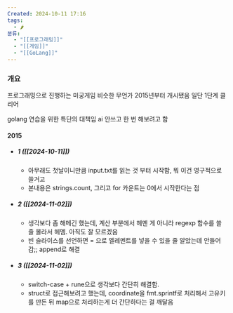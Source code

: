 ```yaml
---
Created: 2024-10-11 17:16
tags:
  - 🌶️
분류:
  - "[[프로그래밍]]"
  - "[[게임]]"
  - "[[GoLang]]"
---
```



### 개요
프로그래밍으로 진행하는 미궁게임 비슷한 무언가
2015년부터 개시됐음
일단 1단계 클리어

golang 연습을 위한 특단의 대책임
ai 안쓰고 한 번 해보려고 함

#### 2015
- ##### 1 ([[2024-10-11]])
	- 아무래도 첫날이니만큼 input.txt를 읽는 것 부터 시작함, 뭐 이건 영구적으로 쓸거고
	- 본내용은 strings.count, 그리고 for 카운트는 0에서 시작한다는 점

- ##### 2 ([[2024-11-02]])
  - 생각보다 좀 해메긴 했는데, 계산 부분에서 헤멘 게 아니라 regexp 함수를 쓸 줄 몰라서 헤멤. 아직도 잘 모르겠음
  - 빈 슬라이스를 선언하면 = 으로 엘레멘트를 넣을 수 있을 줄 알았는데 안들어감;; append로 해결

- ##### 3 ([[2024-11-02]])
  - switch-case + rune으로 생각보다 간단히 해결함.
  - struct로 접근해보려고 했는데, coordinate을 fmt.sprintf로 처리해서 고유키를 만든 뒤 map으로 처리하는게 더 간단하다는 걸 깨달음

